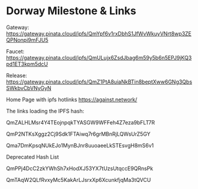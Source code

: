 # Dorway Milestone & Links


Gateway:
https://gateway.pinata.cloud/ipfs/QmYpf6v1rxDbhS1JfWvWkuyVNrt8wp3ZEQPNonpi9mFJU5

Faucet:
https://gateway.pinata.cloud/ipfs/QmULujx6ZsdJbag6m59y5b6n5EPJ9jKQ3pd1ET3kpm5dcU

Release:
https://gateway.pinata.cloud/ipfs/QmZ1PtA8uiaNkBTin8beptXww6GNg3QbsSWkbvCbVNyGyN

Home Page with ipfs hotlinks
https://against.network/


The links loading the IPFS hash: 

QmZALHLMsr4Y4TEojnpqkTYASGW9WFFeh4Z7eza9bFLT7R

QmP2NTKsXggz2Cj9Sdk1FTAiwq7r6grMBnRjLQWsUrZ5GY

Qma7DmKpsqNUkEJo1MynBJnr8uuoaeeLkSTEsvgH8mS6v1

Deprecated Hash List

QmPPj4DcC2zkYWhSh7xHodXJ53YX7tUzsUtqccE9QRnsPk

QmTAqW2QLfRvxyMc5KakArLJsrxXp6XcunkfjqMa3tQVCU
